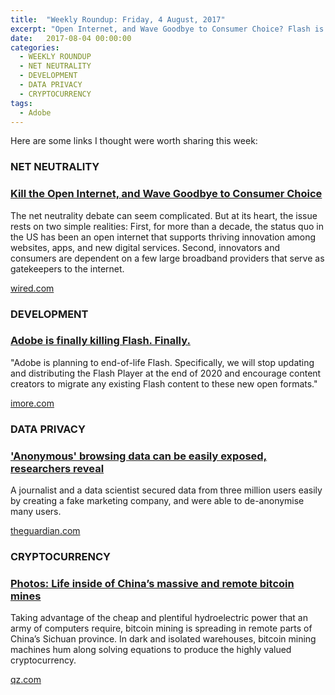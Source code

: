 ```yaml
---
title:  "Weekly Roundup: Friday, 4 August, 2017"
excerpt: "Open Internet, and Wave Goodbye to Consumer Choice? Flash is dead in 2020 and de-anonymise user data."
date:   2017-08-04 00:00:00
categories:
  - WEEKLY ROUNDUP
  - NET NEUTRALITY
  - DEVELOPMENT
  - DATA PRIVACY
  - CRYPTOCURRENCY
tags:
  - Adobe
---
```


Here are some links I thought were worth sharing this week:

<h3 class="category">NET NEUTRALITY</h3>

<div class="item">
  <h3 class="item-header">
    <a href="https://www.wired.com/story/kill-the-open-internet-and-wave-goodbye-to-consumer-choice">Kill the Open Internet, and Wave Goodbye to Consumer Choice</a>
  </h3>
  <p>
  	The net neutrality debate can seem complicated. But at its heart, the issue rests on two simple realities: First, for more than a decade, the status quo in the US has been an open internet that supports thriving innovation among websites, apps, and new digital services. Second, innovators and consumers are dependent on a few large broadband providers that serve as gatekeepers to the internet.
  </p>
  <span class="item-footer">
    <a href="https://www.wired.com/story/kill-the-open-internet-and-wave-goodbye-to-consumer-choice">wired.com</a>
  </span>
</div>

<h3 class="category">DEVELOPMENT</h3>

<div class="item">
  <h3 class="item-header">
    <a href="https://www.imore.com/adobe-finally-killing-flash-finally">Adobe is finally killing Flash. Finally.</a>
  </h3>
  <p>
    "Adobe is planning to end-of-life Flash. Specifically, we will stop updating and distributing the Flash Player at the end of 2020 and encourage content creators to migrate any existing Flash content to these new open formats."
  </p>
  <span class="item-footer">
    <a href="https://www.imore.com/adobe-finally-killing-flash-finally">imore.com</a>
  </span>
</div>

<h3 class="category">DATA PRIVACY</h3>

<div class="item">
  <h3 class="item-header">
    <a href="https://www.theguardian.com/technology/2017/aug/01/data-browsing-habits-brokers">'Anonymous' browsing data can be easily exposed, researchers reveal</a>
  </h3>
  <p>
    A journalist and a data scientist secured data from three million users easily by creating a fake marketing company, and were able to de-anonymise many users.
  </p>
  <span class="item-footer">
    <a href="https://www.theguardian.com/technology/2017/aug/01/data-browsing-habits-brokers">theguardian.com</a>
  </span>
</div>

<h3 class="category">CRYPTOCURRENCY</h3>

<div class="item">
  <h3 class="item-header">
    <a href="https://qz.com/1026605/photos-chinas-bitcoin-mines-and-miners/">Photos: Life inside of China’s massive and remote bitcoin mines</a>
  </h3>
  <p>
    Taking advantage of the cheap and plentiful hydroelectric power that an army of computers require, bitcoin mining is spreading in remote parts of China’s Sichuan province. In dark and isolated warehouses, bitcoin mining machines hum along solving equations to produce the highly valued cryptocurrency.
  </p>
  <span class="item-footer">
    <a href="https://qz.com/1026605/photos-chinas-bitcoin-mines-and-miners/">qz.com</a>
  </span>
</div>
